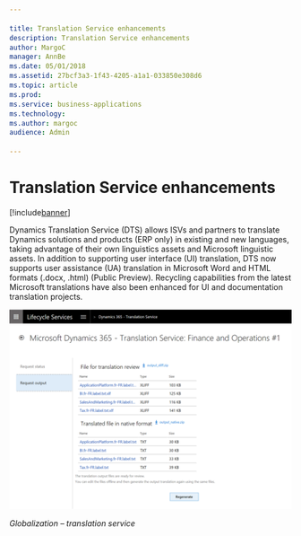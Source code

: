 ```yaml
---

title: Translation Service enhancements
description: Translation Service enhancements
author: MargoC
manager: AnnBe
ms.date: 05/01/2018
ms.assetid: 27bcf3a3-1f43-4205-a1a1-033850e308d6
ms.topic: article
ms.prod: 
ms.service: business-applications
ms.technology: 
ms.author: margoc
audience: Admin

---
```

#  Translation Service enhancements




[!include[banner](../../includes/banner.md)]

Dynamics Translation Service (DTS) allows ISVs and partners to translate
Dynamics solutions and products (ERP only) in existing and new languages, taking
advantage of their own linguistics assets and Microsoft linguistic assets. In
addition to supporting user interface (UI) translation, DTS now supports user
assistance (UA) translation in Microsoft Word and HTML formats (.docx, .html)
(Public Preview). Recycling capabilities from the latest Microsoft translations
have also been enhanced for UI and documentation translation projects.

![A screenshot showing the Translation service](media/translation-service-enhancements-1.png "A screenshot showing the Translation service")
<!-- FO_translation_service_A.png -->


*Globalization – translation service*
